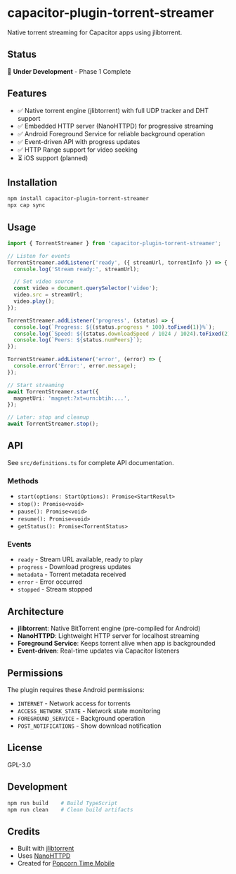# capacitor-plugin-torrent-streamer

Native torrent streaming for Capacitor apps using jlibtorrent.

## Status

🚧 **Under Development** - Phase 1 Complete

## Features

- ✅ Native torrent engine (jlibtorrent) with full UDP tracker and DHT support
- ✅ Embedded HTTP server (NanoHTTPD) for progressive streaming
- ✅ Android Foreground Service for reliable background operation
- ✅ Event-driven API with progress updates
- ✅ HTTP Range support for video seeking
- ⏳ iOS support (planned)

## Installation

```bash
npm install capacitor-plugin-torrent-streamer
npx cap sync
```

## Usage

```typescript
import { TorrentStreamer } from 'capacitor-plugin-torrent-streamer';

// Listen for events
TorrentStreamer.addListener('ready', ({ streamUrl, torrentInfo }) => {
  console.log('Stream ready:', streamUrl);

  // Set video source
  const video = document.querySelector('video');
  video.src = streamUrl;
  video.play();
});

TorrentStreamer.addListener('progress', (status) => {
  console.log(`Progress: ${(status.progress * 100).toFixed(1)}%`);
  console.log(`Speed: ${(status.downloadSpeed / 1024 / 1024).toFixed(2)} MB/s`);
  console.log(`Peers: ${status.numPeers}`);
});

TorrentStreamer.addListener('error', (error) => {
  console.error('Error:', error.message);
});

// Start streaming
await TorrentStreamer.start({
  magnetUri: 'magnet:?xt=urn:btih:...',
});

// Later: stop and cleanup
await TorrentStreamer.stop();
```

## API

See `src/definitions.ts` for complete API documentation.

### Methods

- `start(options: StartOptions): Promise<StartResult>`
- `stop(): Promise<void>`
- `pause(): Promise<void>`
- `resume(): Promise<void>`
- `getStatus(): Promise<TorrentStatus>`

### Events

- `ready` - Stream URL available, ready to play
- `progress` - Download progress updates
- `metadata` - Torrent metadata received
- `error` - Error occurred
- `stopped` - Stream stopped

## Architecture

- **jlibtorrent**: Native BitTorrent engine (pre-compiled for Android)
- **NanoHTTPD**: Lightweight HTTP server for localhost streaming
- **Foreground Service**: Keeps torrent alive when app is backgrounded
- **Event-driven**: Real-time updates via Capacitor listeners

## Permissions

The plugin requires these Android permissions:

- `INTERNET` - Network access for torrents
- `ACCESS_NETWORK_STATE` - Network state monitoring
- `FOREGROUND_SERVICE` - Background operation
- `POST_NOTIFICATIONS` - Show download notification

## License

GPL-3.0

## Development

```bash
npm run build    # Build TypeScript
npm run clean    # Clean build artifacts
```

## Credits

- Built with [jlibtorrent](https://github.com/frostwire/frostwire-jlibtorrent)
- Uses [NanoHTTPD](https://github.com/NanoHttpd/nanohttpd)
- Created for [Popcorn Time Mobile](https://github.com/popcorn-official/popcorn-mobile)
